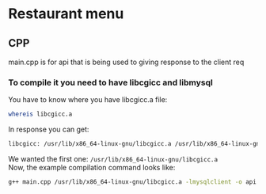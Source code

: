 # Restaurant menu

## CPP
main.cpp is for api that is being used to giving response to the client req

### To compile it you need to have libcgicc and libmysql
You have to know where you have libcgicc.a file:
```bash
whereis libcgicc.a
```  
In response you can get:
```bash
libcgicc: /usr/lib/x86_64-linux-gnu/libcgicc.a /usr/lib/x86_64-linux-gnu/libcgicc.so
```  
We wanted the first one: `/usr/lib/x86_64-linux-gnu/libcgicc.a`  
Now, the example compilation command looks like:
```bash
g++ main.cpp /usr/lib/x86_64-linux-gnu/libcgicc.a -lmysqlclient -o api.cgi
```
